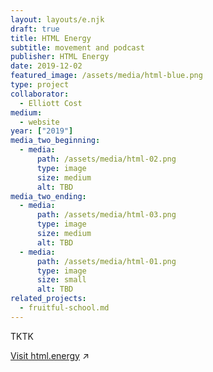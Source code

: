 ```yaml
---
layout: layouts/e.njk
draft: true
title: HTML Energy
subtitle: movement and podcast
publisher: HTML Energy
date: 2019-12-02
featured_image: /assets/media/html-blue.png
type: project
collaborator:
  - Elliott Cost
medium:
  - website
year: ["2019"]
media_two_beginning:
  - media:
      path: /assets/media/html-02.png
      type: image
      size: medium
      alt: TBD
media_two_ending:
  - media:
      path: /assets/media/html-03.png
      type: image
      size: medium
      alt: TBD
  - media:
      path: /assets/media/html-01.png
      type: image
      size: small
      alt: TBD
related_projects:
  - fruitful-school.md
---
```


TKTK

<a href="https://html.energy" target="_blank">Visit html.energy</a> ↗
